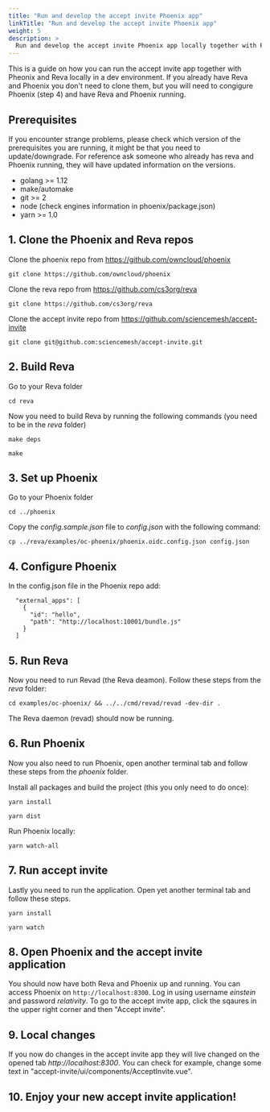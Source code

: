 ```yaml
---
title: "Run and develop the accept invite Phoenix app"
linkTitle: "Run and develop the accept invite Phoenix app"
weight: 5
description: >
  Run and develop the accept invite Phoenix app locally together with Phoenix and Reva
---
```


This is a guide on how you can run the accept invite app together with Pheonix and Reva locally in a dev environment. If you already have Reva and Phoenix you don't need to clone them, but you will need to congigure Phoenix (step 4) and have Reva and Phoenix running.

## Prerequisites
If you encounter strange problems, please check which version of the prerequisites you are running, it might be that you need to update/downgrade. For reference ask someone who already has reva and Phoenix running, they will have updated information on the versions.
* golang >= 1.12
* make/automake
* git >= 2
* node (check engines information in phoenix/package.json)
* yarn >= 1.0 

## 1. Clone the Phoenix and Reva repos
Clone the phoenix repo from https://github.com/owncloud/phoenix 

```
git clone https://github.com/owncloud/phoenix
```

Clone the reva repo from https://github.com/cs3org/reva 

```
git clone https://github.com/cs3org/reva
```

Clone the accept invite repo from https://github.com/sciencemesh/accept-invite

```
git clone git@github.com:sciencemesh/accept-invite.git
```

## 2. Build Reva
Go to your Reva folder 

```
cd reva
```

Now you need to build Reva by running the following commands (you need to be in the *reva* folder)

```
make deps
```

```
make
```

## 3. Set up Phoenix
Go to your Phoenix folder 

```
cd ../phoenix
```

Copy the *config.sample.json* file to *config.json* with the following command:

```
cp ../reva/examples/oc-phoenix/phoenix.oidc.config.json config.json
```

## 4. Configure Phoenix
In the config.json file in the Phoenix repo add:

```
  "external_apps": [
    {
      "id": "hello",
      "path": "http://localhost:10001/bundle.js"
    }
  ]
```

## 5. Run Reva
Now you need to run Revad (the Reva deamon). Follow these steps
from the *reva* folder:

```
cd examples/oc-phoenix/ && ../../cmd/revad/revad -dev-dir .
``` 

The Reva daemon (revad) should now be running.

## 6. Run Phoenix
Now you also need to run Phoenix, open another terminal tab and follow these steps from the *phoenix* folder.

Install all packages and build the project (this you only need to do once):

```
yarn install
```

```
yarn dist
```

Run Phoenix locally:

```
yarn watch-all
``` 

## 7. Run accept invite
Lastly you need to run the application. Open yet another terminal tab and follow these steps.

```
yarn install
```

```
yarn watch
```

## 8. Open Phoenix and the accept invite application
You should now have both Reva and Phoenix up and running. You can access Phoenix on ```http://localhost:8300```. Log in using username *einstein* and password *relativity*. To go to the accept invite app, click the sqaures in the upper right corner and then "Accept invite".

## 9. Local changes
If you now do changes in the accept invite app they will live changed on the opened tab *http://localhost:8300*.
You can check for example, change some text in "accept-invite/ui/components/AcceptInvite.vue".

## 10. Enjoy your new accept invite application!
